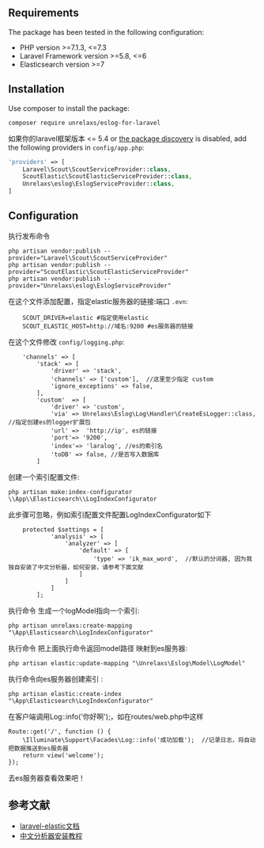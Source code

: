 ## Requirements

The package has been tested in the following configuration:

* PHP version &gt;=7.1.3, &lt;=7.3
* Laravel Framework version &gt;=5.8, &lt;=6
* Elasticsearch version &gt;=7


## Installation

Use composer to install the package:

```
composer require unrelaxs/eslog-for-laravel
```

如果你的laravel框架版本 &lt;= 5.4 or [the package discovery](https://laravel.com/docs/5.5/packages#package-discovery)
is disabled, add the following providers in `config/app.php`:

```php
'providers' => [
    Laravel\Scout\ScoutServiceProvider::class,
    ScoutElastic\ScoutElasticServiceProvider::class,
    Unrelaxs\eslog\EslogServiceProvider::class,
]
```


## Configuration

执行发布命令

```
php artisan vendor:publish --provider="Laravel\Scout\ScoutServiceProvider"
php artisan vendor:publish --provider="ScoutElastic\ScoutElasticServiceProvider"
php artisan vendor:publish --provider="Unrelaxs\eslog\EslogServiceProvider"
```


在这个文件添加配置，指定elastic服务器的链接:端口 `.evn`:

```
    SCOUT_DRIVER=elastic #指定使用elastic
    SCOUT_ELASTIC_HOST=http://域名:9200 #es服务器的链接
```

在这个文件修改 `config/logging.php`:

```
    'channels' => [
        'stack' => [
            'driver' => 'stack',
            'channels' => ['custom'],  //这里至少指定 custom
            'ignore_exceptions' => false,
        ],
        'custom'  => [
            'driver' => 'custom',
            'via' => Unrelaxs\Eslog\Log\Handler\CreateEsLogger::class, //指定创建es的logger扩展包
            'url' =>  'http://ip', es的链接
            'port'=> '9200',
            'index'=> 'laralog', //es的索引名
            'toDB' => false, //是否写入数据库
        ]
```

创建一个索引配置文件:

```
php artisan make:index-configurator \\App\\Elasticsearch\\LogIndexConfigurator
```

此步骤可忽略，例如索引配置文件配置LogIndexConfigurator如下

```
    protected $settings = [
            'analysis' => [
                'analyzer' => [
                    'default' => [
                        'type' => 'ik_max_word',  //默认的分词器, 因为我独自安装了中文分析器，如何安装，请参考下面文献
                    ]
                ]
            ]
        ];
```

执行命令 生成一个logModel指向一个索引:

```
php artisan unrelaxs:create-mapping "\App\Elasticsearch\LogIndexConfigurator"
```

执行命令 把上面执行命令返回model路径 映射到es服务器:

```
php artisan elastic:update-mapping "\Unrelaxs\Eslog\Model\LogModel"
```

执行命令向es服务器创建索引 :

```
php artisan elastic:create-index "\App\Elasticsearch\LogIndexConfigurator"
```


在客户端调用Log::info('你好啊');，如在routes/web.php中这样

```
Route::get('/', function () {
    \Illuminate\Support\Facades\Log::info('成功加载');  //记录日志，将自动把数据推送到es服务器
    return view('welcome');
});
```

去es服务器查看效果吧！

## 参考文献


- [laravel-elastic文档](https://github.com/babenkoivan/scout-elasticsearch-driver)
- [中文分析器安装教程](https://blog.csdn.net/wolfcode_cn/article/details/81907220)


